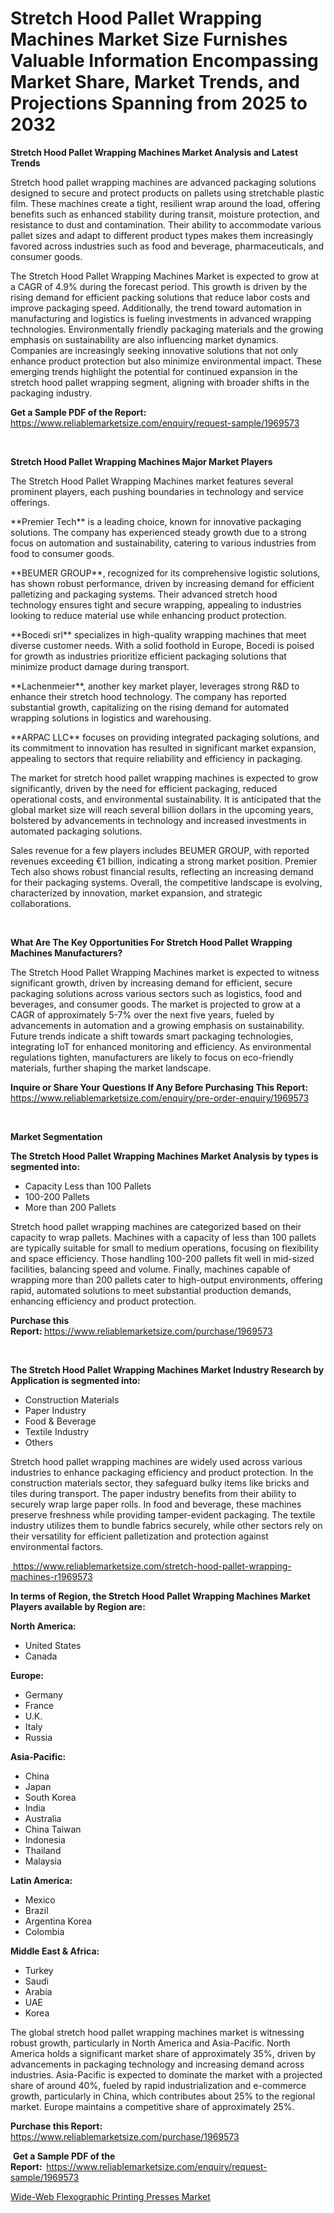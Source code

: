 <p><h1>Stretch Hood Pallet Wrapping Machines Market Size Furnishes Valuable Information Encompassing Market Share, Market Trends, and Projections Spanning from 2025 to 2032</h1></p><p><strong>Stretch Hood Pallet Wrapping Machines Market Analysis and Latest Trends</strong></p>
<p><p>Stretch hood pallet wrapping machines are advanced packaging solutions designed to secure and protect products on pallets using stretchable plastic film. These machines create a tight, resilient wrap around the load, offering benefits such as enhanced stability during transit, moisture protection, and resistance to dust and contamination. Their ability to accommodate various pallet sizes and adapt to different product types makes them increasingly favored across industries such as food and beverage, pharmaceuticals, and consumer goods.</p><p>The Stretch Hood Pallet Wrapping Machines Market is expected to grow at a CAGR of 4.9% during the forecast period. This growth is driven by the rising demand for efficient packing solutions that reduce labor costs and improve packaging speed. Additionally, the trend toward automation in manufacturing and logistics is fueling investments in advanced wrapping technologies. Environmentally friendly packaging materials and the growing emphasis on sustainability are also influencing market dynamics. Companies are increasingly seeking innovative solutions that not only enhance product protection but also minimize environmental impact. These emerging trends highlight the potential for continued expansion in the stretch hood pallet wrapping segment, aligning with broader shifts in the packaging industry.</p></p>
<p><strong>Get a Sample PDF of the Report:&nbsp;</strong> <a href="https://www.reliablemarketsize.com/enquiry/request-sample/1969573?utm_campaign=2629&utm_medium=2&utm_source=Github&utm_content=ia&utm_term=02032025&utm_id=stretch-hood-pallet-wrapping-machines">https://www.reliablemarketsize.com/enquiry/request-sample/1969573</a></p>
<p>&nbsp;</p>
<p><strong>Stretch Hood Pallet Wrapping Machines Major Market Players</strong></p>
<p><p>The Stretch Hood Pallet Wrapping Machines market features several prominent players, each pushing boundaries in technology and service offerings. </p><p>**Premier Tech** is a leading choice, known for innovative packaging solutions. The company has experienced steady growth due to a strong focus on automation and sustainability, catering to various industries from food to consumer goods.</p><p>**BEUMER GROUP**, recognized for its comprehensive logistic solutions, has shown robust performance, driven by increasing demand for efficient palletizing and packaging systems. Their advanced stretch hood technology ensures tight and secure wrapping, appealing to industries looking to reduce material use while enhancing product protection.</p><p>**Bocedi srl** specializes in high-quality wrapping machines that meet diverse customer needs. With a solid foothold in Europe, Bocedi is poised for growth as industries prioritize efficient packaging solutions that minimize product damage during transport.</p><p>**Lachenmeier**, another key market player, leverages strong R&D to enhance their stretch hood technology. The company has reported substantial growth, capitalizing on the rising demand for automated wrapping solutions in logistics and warehousing.</p><p>**ARPAC LLC** focuses on providing integrated packaging solutions, and its commitment to innovation has resulted in significant market expansion, appealing to sectors that require reliability and efficiency in packaging.</p><p>The market for stretch hood pallet wrapping machines is expected to grow significantly, driven by the need for efficient packaging, reduced operational costs, and environmental sustainability. It is anticipated that the global market size will reach several billion dollars in the upcoming years, bolstered by advancements in technology and increased investments in automated packaging solutions.</p><p>Sales revenue for a few players includes BEUMER GROUP, with reported revenues exceeding €1 billion, indicating a strong market position. Premier Tech also shows robust financial results, reflecting an increasing demand for their packaging systems. Overall, the competitive landscape is evolving, characterized by innovation, market expansion, and strategic collaborations.</p></p>
<p>&nbsp;</p>
<p><strong>What Are The Key Opportunities For Stretch Hood Pallet Wrapping Machines Manufacturers?</strong></p>
<p><p>The Stretch Hood Pallet Wrapping Machines market is expected to witness significant growth, driven by increasing demand for efficient, secure packaging solutions across various sectors such as logistics, food and beverages, and consumer goods. The market is projected to grow at a CAGR of approximately 5-7% over the next five years, fueled by advancements in automation and a growing emphasis on sustainability. Future trends indicate a shift towards smart packaging technologies, integrating IoT for enhanced monitoring and efficiency. As environmental regulations tighten, manufacturers are likely to focus on eco-friendly materials, further shaping the market landscape.</p></p>
<p><strong>Inquire or Share Your Questions If Any Before Purchasing This Report:</strong> <a href="https://www.reliablemarketsize.com/enquiry/pre-order-enquiry/1969573?utm_campaign=2629&utm_medium=2&utm_source=Github&utm_content=ia&utm_term=02032025&utm_id=stretch-hood-pallet-wrapping-machines">https://www.reliablemarketsize.com/enquiry/pre-order-enquiry/1969573</a></p>
<p>&nbsp;</p>
<p><strong>Market Segmentation</strong></p>
<p><strong>The Stretch Hood Pallet Wrapping Machines Market Analysis by types is segmented into:</strong></p>
<p><ul><li>Capacity Less than 100 Pallets</li><li>100-200 Pallets</li><li>More than 200 Pallets</li></ul></p>
<p><p>Stretch hood pallet wrapping machines are categorized based on their capacity to wrap pallets. Machines with a capacity of less than 100 pallets are typically suitable for small to medium operations, focusing on flexibility and space efficiency. Those handling 100-200 pallets fit well in mid-sized facilities, balancing speed and volume. Finally, machines capable of wrapping more than 200 pallets cater to high-output environments, offering rapid, automated solutions to meet substantial production demands, enhancing efficiency and product protection.</p></p>
<p><strong>Purchase this Report:&nbsp;</strong><a href="https://www.reliablemarketsize.com/purchase/1969573?utm_campaign=2629&utm_medium=2&utm_source=Github&utm_content=ia&utm_term=02032025&utm_id=stretch-hood-pallet-wrapping-machines">https://www.reliablemarketsize.com/purchase/1969573</a></p>
<p>&nbsp;</p>
<p><strong>The Stretch Hood Pallet Wrapping Machines Market Industry Research by Application is segmented into:</strong></p>
<p><ul><li>Construction Materials</li><li>Paper Industry</li><li>Food & Beverage</li><li>Textile Industry</li><li>Others</li></ul></p>
<p><p>Stretch hood pallet wrapping machines are widely used across various industries to enhance packaging efficiency and product protection. In the construction materials sector, they safeguard bulky items like bricks and tiles during transport. The paper industry benefits from their ability to securely wrap large paper rolls. In food and beverage, these machines preserve freshness while providing tamper-evident packaging. The textile industry utilizes them to bundle fabrics securely, while other sectors rely on their versatility for efficient palletization and protection against environmental factors.</p></p>
<p><a href="https://www.reliablemarketsize.com/stretch-hood-pallet-wrapping-machines-r1969573?utm_campaign=2629&utm_medium=2&utm_source=Github&utm_content=ia&utm_term=02032025&utm_id=stretch-hood-pallet-wrapping-machines">&nbsp;https://www.reliablemarketsize.com/stretch-hood-pallet-wrapping-machines-r1969573</a></p>
<p><strong>In terms of Region, the Stretch Hood Pallet Wrapping Machines Market Players available by Region are:</strong></p>
<p>
    <p> <strong> North America: </strong>
        <ul>
            <li>United States</li>
            <li>Canada</li>
        </ul>
        </p> 
    <p> <strong> Europe: </strong>
        <ul>
            <li>Germany</li>
            <li>France</li>
            <li>U.K.</li>
            <li>Italy</li>
            <li>Russia</li>
        </ul>
        </p> 
    <p> <strong> Asia-Pacific: </strong>
        <ul>
            <li>China</li>
            <li>Japan</li>
            <li>South Korea</li>
            <li>India</li>
            <li>Australia</li>
            <li>China Taiwan</li>
            <li>Indonesia</li>
            <li>Thailand</li>
            <li>Malaysia</li>
        </ul>
        </p> 
    <p> <strong> Latin America: </strong>
        <ul>
            <li>Mexico</li>
            <li>Brazil</li>
            <li>Argentina Korea</li>
            <li>Colombia</li>
        </ul>
        </p> 
    <p> <strong> Middle East & Africa: </strong>
        <ul>
            <li>Turkey</li>
            <li>Saudi</li>
            <li>Arabia</li>
            <li>UAE</li>
            <li>Korea</li>
        </ul>
    </p>
    </p>
<p><p>The global stretch hood pallet wrapping machines market is witnessing robust growth, particularly in North America and Asia-Pacific. North America holds a significant market share of approximately 35%, driven by advancements in packaging technology and increasing demand across industries. Asia-Pacific is expected to dominate the market with a projected share of around 40%, fueled by rapid industrialization and e-commerce growth, particularly in China, which contributes about 25% to the regional market. Europe maintains a competitive share of approximately 25%.</p></p>
<p><strong>Purchase this Report: </strong><a href="https://www.reliablemarketsize.com/purchase/1969573?utm_campaign=2629&utm_medium=2&utm_source=Github&utm_content=ia&utm_term=02032025&utm_id=stretch-hood-pallet-wrapping-machines">https://www.reliablemarketsize.com/purchase/1969573</a></p>
<p>&nbsp;<strong>Get a Sample PDF of the Report:&nbsp;&nbsp;</strong><a href="https://www.reliablemarketsize.com/enquiry/request-sample/1969573?utm_campaign=2629&utm_medium=2&utm_source=Github&utm_content=ia&utm_term=02032025&utm_id=stretch-hood-pallet-wrapping-machines">https://www.reliablemarketsize.com/enquiry/request-sample/1969573</a></p>
<p><strong></strong></p>
<p><p><a href="https://github.com/organophelia8282/Market-Research-Report-List-1/blob/main/wide-web-flexographic-printing-presses-market.md?utm_campaign=2629&utm_medium=2&utm_source=Github&utm_content=ia&utm_term=02032025&utm_id=stretch-hood-pallet-wrapping-machines">Wide-Web Flexographic Printing Presses Market</a></p></p>
